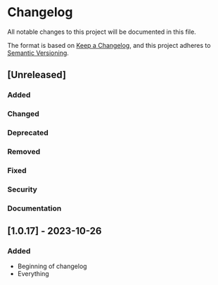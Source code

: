 # Changelog

All notable changes to this project will be documented in this file.

The format is based on [Keep a Changelog](https://keepachangelog.com/en/1.1.0/),
and this project adheres to [Semantic Versioning](https://semver.org/spec/v2.0.0.html).

## [Unreleased] ##

### Added ###

### Changed ###

### Deprecated ###

### Removed ###

### Fixed ###

### Security ###

### Documentation ###

## [1.0.17] - 2023-10-26 ##

### Added ###

* Beginning of changelog
* Everything
